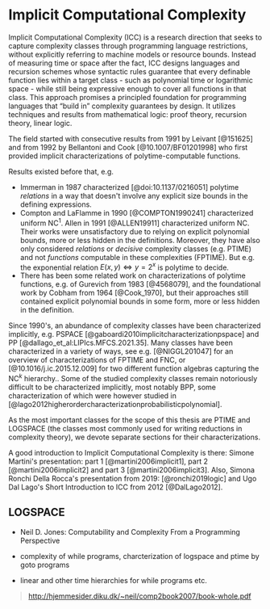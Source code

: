 # Implicit Computational Complexity

Implicit Computational Complexity (ICC) is a research direction that seeks to capture complexity classes through programming language restrictions, without explicitly referring to machine models or resource bounds. Instead of measuring time or space after the fact, ICC designs languages and recursion schemes whose syntactic rules guarantee that every definable function lies within a target class - such as polynomial time or logarithmic space - while still being expressive enough to cover all functions in that class. This approach promises a principled foundation for programming languages that “build in” complexity guarantees by design. It utilizes techniques and results from mathematical logic: proof theory, recursion theory, linear logic.

The field started with consecutive results from 1991 by Leivant [@151625] and from 1992 by Bellantoni and Cook [@10.1007/BF01201998] who first provided implicit characterizations of polytime-computable functions.

Results existed before that, e.g.  
- Immerman in 1987 characterized [@doi:10.1137/0216051] polytime *relations* in a way that doesn't involve any explicit size bounds in the defining expressions.  
- Compton and LaFlamme in 1990 [@COMPTON1990241] characterized uniform $\text{NC}^1$. Allen in 1991 [@ALLEN19911] characterized uniform $\text{NC}$. Their works were unsatisfactory due to relying on explicit polynomial bounds, more or less hidden in the definitions. Moreover, they have also only considered *relations* or *decisive* complexity classes (e.g. $\text{PTIME}$) and not *functions* computable in these complexities ($\text{FPTIME}$). But e.g. the exponential relation  $E(x, y) \iff y = 2^x$ is polytime to decide.  
- There has been some related work on characterizations of polytime functions, e.g. of Gurevich from 1983 [@4568079], and the foundational work by Cobham from 1964 [@Cook_1970], but their approaches still contained explicit polynomial bounds in some form, more or less hidden in the definition.  

Since 1990's, an abundance of complexity classes have been characterized implicitly, e.g. PSPACE [@gaboardi2010implicitcharacterizationpspace] and $\text{PP}$ [@dallago_et_al:LIPIcs.MFCS.2021.35]. Many classes have been characterized in a variety of ways, see e.g. [@NIGGL201047] for an overview of characterizations of $\text{FPTIME}$ and $\text{FNC}$, or [@10.1016/j.ic.2015.12.009] for two different function algebras capturing the $\text{NC}^k$ hierarchy..
Some of the studied complexity classes remain notoriously difficult to be characterized implicitly, most notably BPP,
some characterization of which were however studied in [@lago2012higherordercharacterizationprobabilisticpolynomial].

As the most important classes for the scope of this thesis are PTIME and LOGSPACE (the classes most commonly used for
writing reductions in complexity theory), we devote separate sections for their characterizations.

A good introduction to Implicit Computational Complexity is there:
Simone Martini's presentation: part 1 [@martini2006implicit1], part 2 [@martini2006implicit2] and part 3 [@martini2006implicit3]. Also, Simona Ronchi Della Rocca's presentation from 2019: [@ronchi2019logic] and 
Ugo Dal Lago's Short Introduction to ICC from 2012 [@DalLago2012].


## LOGSPACE

- Neil D. Jones: Computability and Complexity From a Programming Perspective
- complexity of while programs, charcterization of logspace and ptime by goto programs

- linear and other time hierarchies for while programs etc.
> http://hjemmesider.diku.dk/~neil/comp2book2007/book-whole.pdf